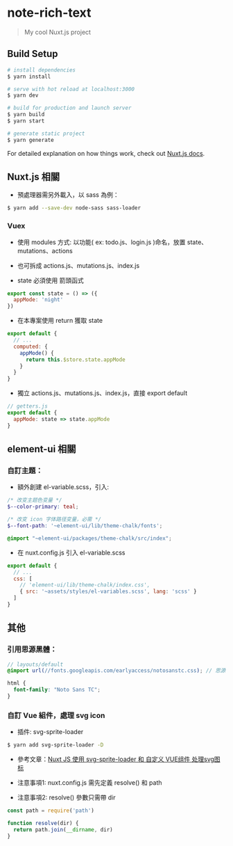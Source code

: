 # note-rich-text

> My cool Nuxt.js project

## Build Setup

```bash
# install dependencies
$ yarn install

# serve with hot reload at localhost:3000
$ yarn dev

# build for production and launch server
$ yarn build
$ yarn start

# generate static project
$ yarn generate
```

For detailed explanation on how things work, check out [Nuxt.js docs](https://nuxtjs.org).


## Nuxt.js 相關

* 預處理器需另外載入，以 sass 為例：

```bash
$ yarn add --save-dev node-sass sass-loader
```

### Vuex

* 使用 modules 方式: 以功能( ex: todo.js、login.js )命名，放置 state、mutations、actions

* 也可拆成 actions.js、mutations.js、index.js

* state 必須使用 箭頭函式
```javascript
export const state = () => ({
  appMode: 'night'
})
```

* 在本專案使用 return 獲取 state
```javascript
export default {
  // ...
  computed: {
    appMode() {
      return this.$store.state.appMode
    }
  }
}
```

* 獨立 actions.js、mutations.js、index.js，直接 export default
```javascript
// getters.js
export default {
  appMode: state => state.appMode
}
```

## element-ui 相關

### 自訂主題：

* 額外創建 el-variable.scss，引入: 
```scss
/* 改变主题色变量 */
$--color-primary: teal;

/* 改变 icon 字体路径变量，必需 */
$--font-path: '~element-ui/lib/theme-chalk/fonts';

@import "~element-ui/packages/theme-chalk/src/index";
```

* 在 nuxt.config.js 引入 el-variable.scss
```javascript
export default {
  // ...
  css: [
    // 'element-ui/lib/theme-chalk/index.css',
    { src: '~assets/styles/el-variables.scss', lang: 'scss' }
  ]
}
```


## 其他

### 引用思源黑體：
```scss
// layouts/default
@import url(//fonts.googleapis.com/earlyaccess/notosanstc.css); // 思源黑體

html {
  font-family: "Noto Sans TC";
}
```

### 自訂 Vue 組件，處理 svg icon

* 插件: svg-sprite-loader

```bash
$ yarn add svg-sprite-loader -D
```

* 參考文章：[Nuxt JS 使用 svg-sprite-loader 和 自定义 VUE组件 处理svg图标](https://zhuanlan.zhihu.com/p/75171152)

* 注意事項1: nuxt.config.js 需先定義 resolve() 和 path

* 注意事項2: resolve() 參數只需帶 dir

```javascript
const path = require('path')

function resolve(dir) {
  return path.join(__dirname, dir)
}
```